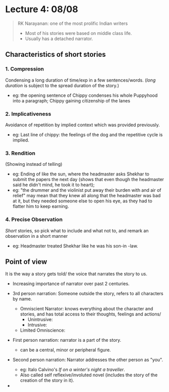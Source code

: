 # Lecture 4: 08/08



>  RK Narayanan: one of the most prolific Indian writers
>
> - Most of his stories were based on middle class life.
> - Usually has a detached narrator.



## Characteristics of short stories

### 1. Compression

 Condensing a long duration of time/exp in a few sentences/words. (_long duration_ is subject to the spread duration of the story.)

-  eg: the opening sentence of Chippy condenses his whole Puppyhood into a paragraph; Chippy gaining citizenship of the lanes

### 2. Implicativeness

 Avoidance of repetition by implied context which was provided previously.

- eg: Last line of chippy: the feelings of the dog and the repetitive cycle is implied.

### 3. Rendition

(Showing instead of telling)

- eg: Ending of like the sun, where the headmaster asks Shekhar to submit the papers the next day (shows that even though the headmaster said he didn't mind, he took it to heart); 
- eg: "the drummer and the violinist put away their burden with and air of relief" may mean that they knew all along that the headmaster was bad at it, but they needed someone else to open his eye, as they had to flatter him to keep earning.

### 4. Precise Observation

_Short_ stories, so pick what to include and what not to, and remark an observation in a short manner

- eg: Headmaster treated Shekhar like he was his son-in -law.



## Point of view

It is the way a story gets told/ the voice that narrates the story to us.

- Increasing importance of narrator over past 2 centuries.

- 3rd person narration: Someone outside the story, refers to all characters by name.
  - Omniscient Narrator: knows everything about the character and stories, and has total access to their thoughts, feelings and actions/
    - Unintrusive:
    - Intrusive: 
  - Limited Omniscience: 
- First person narration: narrator is a part of the story.
  - can be a central, minor or peripheral figure.
- Second person narration: Narrator addresses the other person as "you".
  - eg: Italo Calvino's _If on a winter's night a traveller_.
  - Also called self reflexive/involuted novel (includes the story of the creation of the story in it).
-  



